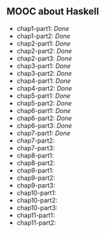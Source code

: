MOOC about Haskell
------------------

* chap1-part1: _Done_
* chap1-part2: _Done_
* chap2-part1: _Done_
* chap2-part2: _Done_
* chap2-part3: _Done_
* chap3-part1: _Done_
* chap3-part2: _Done_
* chap4-part1: _Done_
* chap4-part2: _Done_
* chap5-part1: _Done_
* chap5-part2: _Done_
* chap6-part1: _Done_
* chap6-part2: _Done_
* chap6-part3: _Done_
* chap7-part1: _Done_
* chap7-part2:
* chap7-part3:
* chap8-part1:
* chap8-part2:
* chap9-part1:
* chap9-part2:
* chap9-part3:
* chap10-part1:
* chap10-part2:
* chap10-part3:
* chap11-part1:
* chap11-part2:
